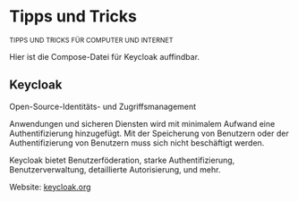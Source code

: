 # Tipps und Tricks
<small>TIPPS UND TRICKS FÜR COMPUTER UND INTERNET</small>

Hier ist die Compose-Datei für Keycloak auffindbar.

## Keycloak

Open-Source-Identitäts- und Zugriffsmanagement

Anwendungen und sicheren Diensten wird mit minimalem Aufwand eine Authentifizierung hinzugefügt.
Mit der Speicherung von Benutzern oder der Authentifizierung von Benutzern muss sich nicht beschäftigt werden.

Keycloak bietet Benutzerföderation, starke Authentifizierung, Benutzerverwaltung, detaillierte Autorisierung, und mehr.

Website: [keycloak.org](https://www.keycloak.org/)
